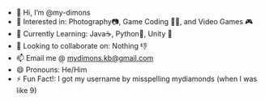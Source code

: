 - 👋 Hi, I’m @my-dimons
- 👀 Interested in: Photography📷, Game Coding 🧑‍💻, and Video Games 🎮
- 🌱 Currently Learning: Java☕, Python🐍, Unity 🔗
- 💞️ Looking to collaborate on: Nothing 👎
- 📫 Email me @ mydimons.kb@gmail.com
- 😄 Pronouns: He/Him
- ⚡ Fun Fact!: I got my username by misspelling mydiamonds (when I was like 9)

<!---
my-dimons/my-dimons is a ✨ special ✨ repository because its `README.md` (this file) appears on your GitHub profile.
You can click the Preview link to take a look at your changes.
--->
